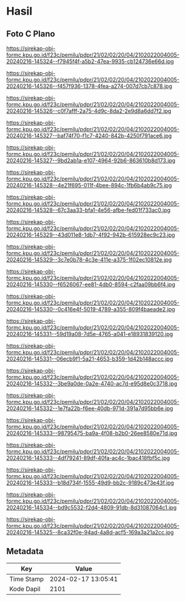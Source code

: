 # Hasil

## Foto C Plano

https://sirekap-obj-formc.kpu.go.id/f23c/pemilu/pdpr/21/02/02/20/04/2102022004005-20240216-145324--f7945f4f-a5b2-47ea-9935-cb124736e66d.jpg

https://sirekap-obj-formc.kpu.go.id/f23c/pemilu/pdpr/21/02/02/20/04/2102022004005-20240216-145326--f457f936-1378-4fea-a274-007d7cb7c878.jpg

https://sirekap-obj-formc.kpu.go.id/f23c/pemilu/pdpr/21/02/02/20/04/2102022004005-20240216-145326--c0f7afff-2a75-4d9c-8da2-2e9d8a6dd7f2.jpg

https://sirekap-obj-formc.kpu.go.id/f23c/pemilu/pdpr/21/02/02/20/04/2102022004005-20240216-145327--baf74f70-f1c7-4240-842b-4250f791ace6.jpg

https://sirekap-obj-formc.kpu.go.id/f23c/pemilu/pdpr/21/02/02/20/04/2102022004005-20240216-145327--9bd2ab1a-e107-4964-92b6-863610b8d173.jpg

https://sirekap-obj-formc.kpu.go.id/f23c/pemilu/pdpr/21/02/02/20/04/2102022004005-20240216-145328--4e21f695-011f-4bee-894c-1fb6b4ab9c75.jpg

https://sirekap-obj-formc.kpu.go.id/f23c/pemilu/pdpr/21/02/02/20/04/2102022004005-20240216-145328--67c3aa33-bfa1-4e56-afbe-fed01f733ac0.jpg

https://sirekap-obj-formc.kpu.go.id/f23c/pemilu/pdpr/21/02/02/20/04/2102022004005-20240216-145329--43d011e8-1db7-4f92-942b-615928ec9c23.jpg

https://sirekap-obj-formc.kpu.go.id/f23c/pemilu/pdpr/21/02/02/20/04/2102022004005-20240216-145329--3c7e0b78-4c3e-411e-a375-1f02ec10812e.jpg

https://sirekap-obj-formc.kpu.go.id/f23c/pemilu/pdpr/21/02/02/20/04/2102022004005-20240216-145330--f6526067-ee81-4db0-8594-c2faa09bb6f4.jpg

https://sirekap-obj-formc.kpu.go.id/f23c/pemilu/pdpr/21/02/02/20/04/2102022004005-20240216-145330--0c416e4f-5019-4789-a355-809f4baeade2.jpg

https://sirekap-obj-formc.kpu.go.id/f23c/pemilu/pdpr/21/02/02/20/04/2102022004005-20240216-145331--59d19a08-7d5e-4765-a041-e18931839120.jpg

https://sirekap-obj-formc.kpu.go.id/f23c/pemilu/pdpr/21/02/02/20/04/2102022004005-20240216-145331--06ecb9f1-5a21-4653-b359-1d42b148accc.jpg

https://sirekap-obj-formc.kpu.go.id/f23c/pemilu/pdpr/21/02/02/20/04/2102022004005-20240216-145332--3be9a0de-0a2e-4740-ac7d-e95d8e0c3718.jpg

https://sirekap-obj-formc.kpu.go.id/f23c/pemilu/pdpr/21/02/02/20/04/2102022004005-20240216-145332--1e7fa22b-f6ee-40db-971d-391a7d95bb6e.jpg

https://sirekap-obj-formc.kpu.go.id/f23c/pemilu/pdpr/21/02/02/20/04/2102022004005-20240216-145333--98795475-ba9a-4f08-b2b0-26ee8580e71d.jpg

https://sirekap-obj-formc.kpu.go.id/f23c/pemilu/pdpr/21/02/02/20/04/2102022004005-20240216-145333--4df79241-89df-40fa-ac4c-1bac418fbf5c.jpg

https://sirekap-obj-formc.kpu.go.id/f23c/pemilu/pdpr/21/02/02/20/04/2102022004005-20240216-145333--b18d734f-1555-49d9-bb2c-9189c473e43f.jpg

https://sirekap-obj-formc.kpu.go.id/f23c/pemilu/pdpr/21/02/02/20/04/2102022004005-20240216-145334--bd9c5532-f2d4-4809-91db-8d31087064c1.jpg

https://sirekap-obj-formc.kpu.go.id/f23c/pemilu/pdpr/21/02/02/20/04/2102022004005-20240216-145325--8ca32f0e-94ad-4a8d-acf5-169a3a21a2cc.jpg


## Metadata

| Key        | Value               |
| ---------- | ------------------- |
| Time Stamp | 2024-02-17 13:05:41 |
| Kode Dapil | 2101                |



